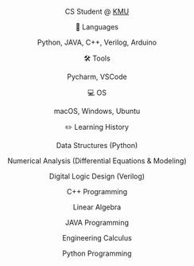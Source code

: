 <div align="center">


CS Student @ [KMU](https://cs.kookmin.ac.kr/)


📖 Languages

Python, JAVA, C++, Verilog, Arduino

🛠️ Tools

Pycharm, VSCode

💻 OS

macOS, Windows, Ubuntu

✏️ Learning History

Data Structures (Python)

Numerical Analysis (Differential Equations & Modeling)

Digital Logic Design (Verilog)

C++ Programming

Linear Algebra

JAVA Programming

Engineering Calculus

Python Programming

</div>
